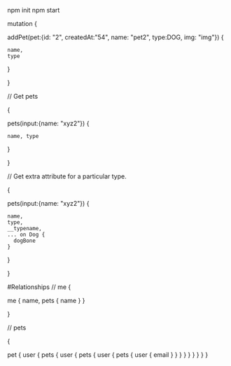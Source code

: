 npm init
npm start

mutation {

  addPet(pet:{id: "2", createdAt:"54", name: "pet2", type:DOG, img: "img"}) {

    name,
    type

  }

}

// Get pets

{

  pets(input:{name: "xyz2"}) {

    name, type

  }

}

// Get extra attribute for a particular type.

{

  pets(input:{name: "xyz2"}) {

    name,
    type,
    __typename,
    ... on Dog {
      dogBone
    }

  }

}

#Relationships
// me
{

  me {
    name,
    pets {
      name
    }
  }

}

// pets


{

  pet {
    user {
      pets {
        user {
          pets {
            user {
              pets {
                user {
                  email
                }
              }
            }
          }
        }
      }
    }
  }
}